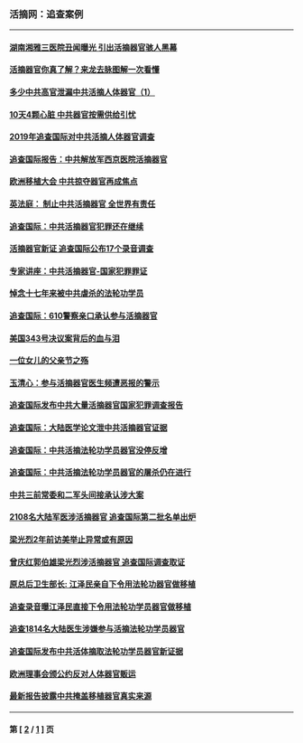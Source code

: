 ### 活摘网：追查案例
---
#### [湖南湘雅三医院丑闻曝光 引出活摘器官骇人黑幕](../../pages/nf5880/n14051847.md) 
#### [活摘器官你真了解？来龙去脉图解一次看懂](../../pages/nf5880/n13013820.md) 
#### [多少中共高官泄漏中共活摘人体器官（1）](../../pages/nf5880/n12671234.md) 
#### [10天4颗心脏 中共器官按需供给引忧](../../pages/nf5880/n12326366.md) 
#### [2019年追查国际对中共活摘人体器官调查](../../pages/nf5880/n11917733.md) 
#### [追查国际报告：中共解放军西京医院活摘器官](../../pages/nf5880/n11838359.md) 
#### [欧洲移植大会 中共掠夺器官再成焦点](../../pages/nf5880/n11538883.md) 
#### [英法庭： 制止中共活摘器官 全世界有责任](../../pages/nf5880/n11330691.md) 
#### [追查国际：中共活摘器官犯罪还在继续](../../pages/nf5880/n11218301.md) 
#### [活摘器官新证 追查国际公布17个录音调查](../../pages/nf5880/n10897744.md) 
#### [专家讲座：中共活摘器官-国家犯罪罪证](../../pages/nf5880/n8828153.md) 
#### [悼念十七年来被中共虐杀的法轮功学员](../../pages/nf5880/n8124823.md) 
#### [追查国际：610警察亲口承认参与活摘器官](../../pages/nf5880/n8109067.md) 
#### [美国343号决议案背后的血与泪](../../pages/nf5880/n8020684.md) 
#### [一位女儿的父亲节之殇](../../pages/nf5880/n8014122.md) 
#### [玉清心：参与活摘器官医生频遭恶报的警示](../../pages/nf5880/n4637546.md) 
#### [追查国际发布中共大量活摘器官国家犯罪调查报告](../../pages/nf5880/n4613428.md) 
#### [追查国际：大陆医学论文泄中共活摘器官证据](../../pages/nf5880/n4608794.md) 
#### [追查国际：中共活摘法轮功学员器官没停反增](../../pages/nf5880/n4584075.md) 
#### [追查国际：中共活摘法轮功学员器官的屠杀仍在进行](../../pages/nf5880/n4299154.md) 
#### [中共三前常委和二军头间接承认涉大案](../../pages/nf5880/n4286244.md) 
#### [2108名大陆军医涉活摘器官 追查国际第二批名单出炉](../../pages/nf5880/n4284769.md) 
#### [梁光烈2年前访美举止异常或有原因](../../pages/nf5880/n4279686.md) 
#### [曾庆红郭伯雄梁光烈涉活摘器官 追查国际调查取证](../../pages/nf5880/n4278462.md) 
#### [原总后卫生部长: 江泽民亲自下令用法轮功器官做移植](../../pages/nf5880/n4263864.md) 
#### [追查录音曝江泽民直接下令用法轮功学员器官做移植](../../pages/nf5880/n4261268.md) 
#### [追查1814名大陆医生涉嫌参与活摘法轮功学员器官](../../pages/nf5880/n4259055.md) 
#### [追查国际发布中共活体摘取法轮功学员器官新证据](../../pages/nf5880/n4258255.md) 
#### [欧洲理事会颁公约反对人体器官贩运](../../pages/nf5880/n4206955.md) 
#### [最新报告披露中共掩盖移植器官真实来源](../../pages/nf5880/n4140084.md) 

---
#### 第 [ [2](./2.md) / [1](./1.md) ] 页

